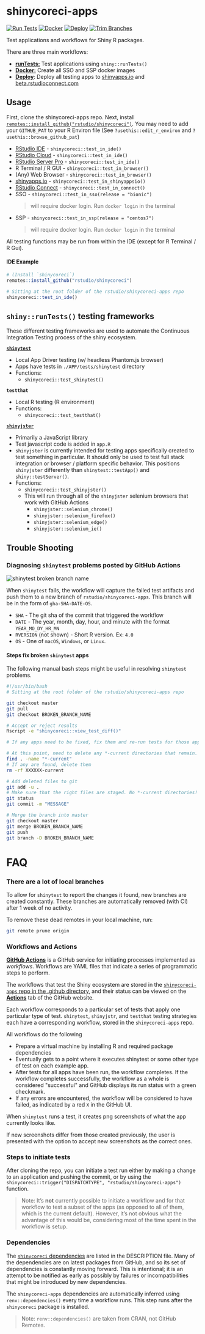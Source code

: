# shinycoreci-apps

<!-- badges: start -->
[![Run Tests](https://github.com/rstudio/shinycoreci-apps/workflows/runTests/badge.svg?branch=master)](https://github.com/rstudio/shinycoreci-apps/actions?query=workflow%3ArunTests)
[![Docker](https://github.com/rstudio/shinycoreci-apps/workflows/Docker/badge.svg?branch=master)](https://github.com/rstudio/shinycoreci-apps/actions?query=workflow%3ADocker)
[![Deploy](https://github.com/rstudio/shinycoreci-apps/workflows/Deploy/badge.svg?branch=master)](https://github.com/rstudio/shinycoreci-apps/actions?query=workflow%3ADeploy)
[![Trim Branches](https://github.com/rstudio/shinycoreci-apps/workflows/Trim%20Old%20Branches/badge.svg?branch=master)](https://github.com/rstudio/shinycoreci-apps/actions?query=workflow%3ATrim%20Old%20Branches)

<!-- badges: end -->

Test applications and workflows for Shiny R packages.

There are three main workflows:

* [**runTests:**](https://github.com/rstudio/shinycoreci-apps/actions?query=workflow%3ArunTests) Test applications using `shiny::runTests()`
* [**Docker:**](https://github.com/rstudio/shinycoreci-apps/actions?query=workflow%3ADocker) Create all SSO and SSP docker images
* [**Deploy**](https://github.com/rstudio/shinycoreci-apps/actions?query=workflow%3ADeploy): Deploy all testing apps to [shinyapps.io](shinyapps.io) and [beta.rstudioconnect.com](https://beta.rstudioconnect.com)


## Usage

First, clone the shinycoreci-apps repo. Next, install [`remotes::install_github("rstudio/shinycoreci")`](https://github.com/rstudio/shinycoreci).  You may need to add your `GITHUB_PAT` to your R Environ file (See `?usethis::edit_r_environ` and `?usethis::browse_github_pat`)

* [RStudio IDE](https://rstudio.com/products/rstudio/download/#download) - `shinycoreci::test_in_ide()`
* [RStudio Cloud](http://rstudio.cloud) - `shinycoreci::test_in_ide()`
* [RStudio Server Pro](https://colorado.rstudio.com) - `shinycoreci::test_in_ide()`
* R Terminal / R GUI - `shinycoreci::test_in_browser()`
* (Any) Web Browser - `shinycoreci::test_in_browser()`
* [shinyapps.io](http://shinyapps.io) - `shinycoreci::test_in_shinyappsio()`
* [RStudio Connect](http://beta.rstudioconnect.com) - `shinycoreci::test_in_connect()`
* SSO - `shinycoreci::test_in_sso(release = "bionic")`
  > will require docker login. Run `docker login` in the terminal
* SSP - `shinycoreci::test_in_ssp(release = "centos7")`
  > will require docker login. Run `docker login` in the terminal

All testing functions may be run from within the IDE (except for R Terminal / R Gui).

#### IDE Example
```r
# (Install `shinycoreci`)
remotes::install_github("rstudio/shinycoreci")

# Sitting at the root folder of the rstudio/shinycoreci-apps repo
shinycoreci::test_in_ide()
```


## `shiny::runTests()` testing frameworks

These different testing frameworks are used to automate the Continuous Integration Testing process of the shiny ecosystem.

[**`shinytest`**](https://github.com/rstudio/shinytest)
* Local App Driver testing (w/ headless Phantom.js browser)
* Apps have tests in `./APP/tests/shinytest` directory
* Functions:
  * `shinycoreci::test_shinytest()`

**`testthat`**
* Local R testing (R environment)
* Functions:
  * `shinycoreci::test_testthat()`

[**`shinyjster`**](https://github.com/schloerke/shinyjster)
* Primarily a JavaScript library
* Test javascript code is added in `app.R`
* `shinyjster` is currently intended for testing apps specifically created to test something in particular. It should only be used to test full stack integration or browser / platform specific behavior.  This positions `shinyjster` differently than `shinytest::testApp()` and `shiny::testServer()`.
* Functions:
  * `shinycoreci::test_shinyjster()`
  * This will run through all of the `shinyjster` selenium browsers that work with GitHub Actions
    * `shinyjster::selenium_chrome()`
    * `shinyjster::selenium_firefox()`
    * `shinyjster::selenium_edge()`
    * `shinyjster::selenium_ie()`

## Trouble Shooting


### Diagnosing `shinytest` problems posted by GitHub Actions

![shinytest broken branch name](README_files/broken_tests_action.png)

When `shinytest` fails, the workflow will capture the failed test artifacts and push them to a new branch of `rstudio/shinycoreci-apps`.  This branch will be in the form of `gha-SHA-DATE-OS`.

* `SHA` - The git sha of the commit that triggered the workflow
* `DATE` - The year, month, day, hour, and minute with the format `YEAR_MO_DY_HR_MN`
* `RVERSION` (not shown) - Short R version. Ex: `4.0`
* `OS` - One of `macOS`, `Windows`, or `Linux`.

#### Steps fix broken `shinytest` apps

The following manual bash steps might be useful in resolving `shinytest` problems.

```bash
#!/usr/bin/bash
# Sitting at the root folder of the rstudio/shinycoreci-apps repo

git checkout master
git pull
git checkout BROKEN_BRANCH_NAME

# Accept or reject results
Rscript -e "shinycoreci::view_test_diff()"

# If any apps need to be fixed, fix them and re-run tests for those apps.

# At this point, need to delete any *-current directories that remain.
find . -name "*-current"
# If any are found, delete them
rm -rf XXXXXX-current

# Add deleted files to git
git add -u .
# Make sure that the right files are staged. No *-current directories!
git status
git commit -m "MESSAGE"

# Merge the branch into master
git checkout master
git merge BROKEN_BRANCH_NAME
git push
git branch -D BROKEN_BRANCH_NAME
```

# FAQ

### There are a lot of local branches

To allow for `shinytest` to report the changes it found, new branches are created constantly.  These branches are automatically removed (with CI) after 1 week of no activity.

To remove these dead remotes in your local machine, run:

```bash
git remote prune origin
```

### Workflows and Actions

[**GitHub Actions**](https://github.com/features/actions) is a GitHub service for initiating processes implemented as _workflows_. Workflows are YAML files that indicate a series of programmatic steps to perform.

The workflows that test the Shiny ecosystem are stored in the [`shinycoreci-apps` repo in the .github directory](https://github.com/rstudio/shinycoreci-apps/tree/master/.github/workflows), and their status can be viewed on the [**Actions**](https://github.com/rstudio/shinycoreci-apps/actions) tab of the GitHub website.

Each workflow corresponds to a particular set of tests that apply one particular type of test. `shinytest`, `shinyjstr`, and `testthat` testing strategies each have a corresponding workflow, stored in the `shinycoreci-apps` repo.

All workflows do the following
* Prepare a virtual machine by installing R and required package dependencies
* Eventually gets to a point where it executes shinytest or some other type of test on each example app.
* After tests for all apps have been run, the workflow completes. If the workflow completes successfully, the workflow as a whole is considered "successful" and GitHub displays its run status with a green checkmark.
* If any errors are encountered, the workflow will be considered to have failed, as indicated by a red `X` in the GitHub UI.

When `shinytest` runs a test, it creates png screenshots of what the app currently looks like.

If new screenshots differ from those created previously, the user is presented with the option to accept new screenshots as the correct ones.

### Steps to initiate tests

After cloning the repo, you can initiate a test run either by making a change to an application and pushing the commit, or by using the `shinycoreci::trigger("DISPATCHTYPE", "rstudio/shinycoreci-apps")` function.

> Note: It’s **not** currently possible to initiate a workflow and for that workflow to test a subset of the apps (as opposed to all of them, which is the current default). However, it’s not obvious what the advantage of this would be, considering most of the time spent in the workflow is setup.


### Dependencies

The [`shinycoreci` dependencies](https://github.com/rstudio/shinycoreci/tree/readme#installation) are listed in the DESCRIPTION file. Many of the dependencies are on latest packages from GitHub, and so its set of dependencies is constantly moving forward. This is intentional; it is an attempt to be notified as early as possibly by failures or incompatibilities that might be introduced by new dependencies.

The `shinycoreci-apps` dependencies are automatically inferred using `renv::dependencies()` every time a workflow runs. This step runs after the `shinycoreci` package is installed.

> Note: `renv::dependencies()` are taken from CRAN, not GitHub Remotes.
